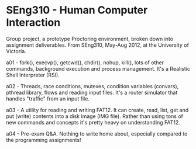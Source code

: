 SEng310 - Human Computer Interaction
========

Group project, a prototype Proctoring environment, broken down into assignment deliverables.  From SEng310, May-Aug 2012, at the University of Victoria.

a01 - fork(), execvp(), getcwd(), chdir(), nohup, kill(), lots of other commands, background execution and process management.  It's a Realistic Shell Interpreter (RSI).

a02 - Threads, race conditions, mutexes, condition variables (convars), pthread library, flows and reading input files.  It's a router simulator that handles "traffic" from an input file.

a03 - A utility for reading and writing FAT12.  It can create, read, list, get and put (write) contents into a disk image (IMG file).  Rather than using tons of new commands and concepts it's pretty heavy on understanding FAT12.

a04 - Pre-exam Q&A.  Nothing to write home about, especially compared to the programming assignments!